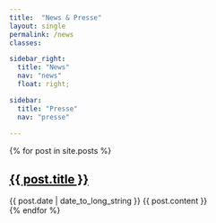 ```yaml
---
title:  "News & Presse"
layout: single
permalink: /news
classes:

sidebar_right:
  title: "News"
  nav: "news"
  float: right;

sidebar:
  title: "Presse"
  nav: "presse"
  
--- 
```


{% for post in site.posts %}
  <article>
    <h1><a style="color: black" href="{{ post.url }}" >{{ post.title }} </a></h1>
    <time datetime="{{ post.date | date: "%Y-%m-%d" }}">{{ post.date | date_to_long_string }}</time>
    {{ post.content }}
  </article>
{% endfor %} 
